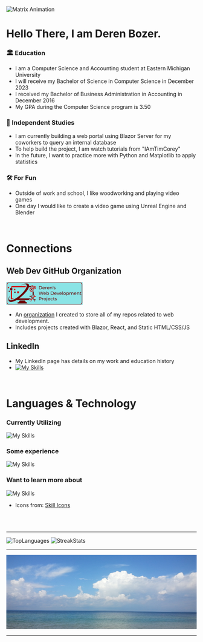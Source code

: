 <!--
![Junior Developer](https://raw.githubusercontent.com/DerenB/DerenB/main/Banner_Picture.jpg)
-->

![Matrix Animation](https://raw.githubusercontent.com/DerenB/DerenB/main/MatrixRectangleRegular.gif)

# Hello There, I am Deren Bozer.

### :classical_building: Education

- I am a Computer Science and Accounting student at Eastern Michigan University
- I will receive my Bachelor of Science in Computer Science in December 2023
- I received my Bachelor of Business Administration in Accounting in December 2016
- My GPA during the Computer Science program is 3.50

### :dna: Independent Studies

- I am currently building a web portal using Blazor Server for my coworkers to query an internal database
- To help build the project, I am watch tutorials from "IAmTimCorey"
- In the future, I want to practice more with Python and Matplotlib to apply statistics 

### :hammer_and_wrench: For Fun

- Outside of work and school, I like woodworking and playing video games
- One day I would like to create a video game using Unreal Engine and Blender

<br>

# Connections

## Web Dev GitHub Organization 

<a href="https://github.com/Deren-Web-Development-Projects" target="_blank">
  <img alt="Web Dev Org" width="40%" height="25%" src="https://raw.githubusercontent.com/DerenB/DerenB/main/Banners_Icons/Banner-Full-Lined.png" />
</a>

- An <a href="https://github.com/Deren-Web-Development-Projects">organization</a> I created to store all of my repos related to web development.
- Includes projects created with Blazor, React, and Static HTML/CSS/JS

## LinkedIn

- My LinkedIn page has details on my work and education history
- [![My Skills](https://skillicons.dev/icons?i=linkedin&perline=1)](https://www.linkedin.com/in/deren-bozer/)

<br>

# Languages & Technology 

### Currently Utilizing

![My Skills](https://skillicons.dev/icons?i=dotnet,cs,bootstrap,py,js,html,css,git,md,visualstudio,vscode&perline=6)

### Some experience

![My Skills](https://skillicons.dev/icons?i=java,react,php,bash,cpp,unity&perline=6)

### Want to learn more about

![My Skills](https://skillicons.dev/icons?i=c,azure,flask,postman,blender,unreal&perline=6)

- Icons from: [Skill Icons](https://skillicons.dev)

<br>
<br>

---
<img alt="TopLanguages" width="500px" src="https://github-readme-stats.vercel.app/api/top-langs/?username=DerenB&layout=compact&langs_count=8"/>
<img alt="StreakStats" width="500px" src="https://github-readme-streak-stats.herokuapp.com/?user=DerenB"/>

---
![web Developer](https://raw.githubusercontent.com/DerenB/DerenB/main/Banner_Picture.jpg)

---
